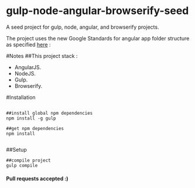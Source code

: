 gulp-node-angular-browserify-seed
============================

A seed project for gulp, node, angular, and browserify projects.

The project uses the new Google Standards for angular app folder structure as specified
[here](https://docs.google.com/document/d/1XXMvReO8-Awi1EZXAXS4PzDzdNvV6pGcuaF4Q9821Es/pub) :

#Notes
##This project stack :
*   AngularJS.
*   NodeJS.
*   Gulp.
*   Browserify.


#Installation
```

##install global npm dependencies
npm install -g gulp

##get npm dependencies
npm install


```
##Setup
```
##compile project
gulp compile
```

#### Pull requests accepted :)
